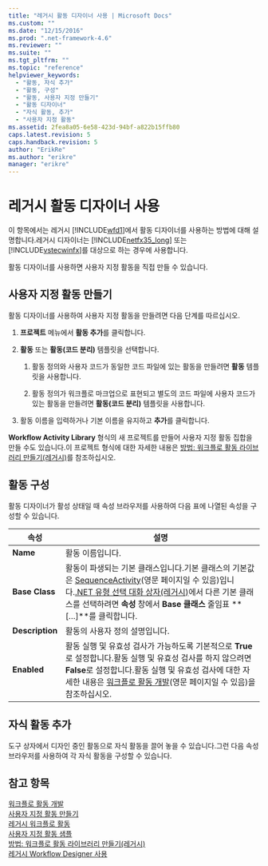 ```yaml
---
title: "레거시 활동 디자이너 사용 | Microsoft Docs"
ms.custom: ""
ms.date: "12/15/2016"
ms.prod: ".net-framework-4.6"
ms.reviewer: ""
ms.suite: ""
ms.tgt_pltfrm: ""
ms.topic: "reference"
helpviewer_keywords: 
  - "활동, 자식 추가"
  - "활동, 구성"
  - "활동, 사용자 지정 만들기"
  - "활동 디자이너"
  - "자식 활동, 추가"
  - "사용자 지정 활동"
ms.assetid: 2fea8a05-6e58-423d-94bf-a822b15ffb80
caps.latest.revision: 5
caps.handback.revision: 5
author: "ErikRe"
ms.author: "erikre"
manager: "erikre"
---
```

# 레거시 활동 디자이너 사용
이 항목에서는 레거시 [!INCLUDE[wfd1](../workflow-designer/includes/wfd1_md.md)]에서 활동 디자이너를 사용하는 방법에 대해 설명합니다.레거시 디자이너는 [!INCLUDE[netfx35_long](../workflow-designer/includes/netfx35_long_md.md)] 또는 [!INCLUDE[vstecwinfx](../workflow-designer/includes/vstecwinfx_md.md)]를 대상으로 하는 경우에 사용합니다.  
  
 활동 디자이너를 사용하면 사용자 지정 활동을 직접 만들 수 있습니다.  
  
## 사용자 지정 활동 만들기  
 활동 디자이너를 사용하여 사용자 지정 활동을 만들려면 다음 단계를 따르십시오.  
  
1.  **프로젝트** 메뉴에서 **활동 추가**를 클릭합니다.  
  
2.  **활동** 또는 **활동\(코드 분리\)** 템플릿을 선택합니다.  
  
    1.  활동 정의와 사용자 코드가 동일한 코드 파일에 있는 활동을 만들려면 **활동** 템플릿을 사용합니다.  
  
    2.  활동 정의가 워크플로 마크업으로 표현되고 별도의 코드 파일에 사용자 코드가 있는 활동을 만들려면 **활동\(코드 분리\)** 템플릿을 사용합니다.  
  
3.  활동 이름을 입력하거나 기본 이름을 유지하고 **추가**를 클릭합니다.  
  
 **Workflow Activity Library** 형식의 새 프로젝트를 만들어 사용자 지정 활동 집합을 만들 수도 있습니다.이 프로젝트 형식에 대한 자세한 내용은 [방법: 워크플로 활동 라이브러리 만들기\(레거시\)](../Topic/How%20to:%20Create%20a%20Workflow%20Activity%20Library%20\(Legacy\).md)를 참조하십시오.  
  
## 활동 구성  
 활동 디자이너가 활성 상태일 때 속성 브라우저를 사용하여 다음 표에 나열된 속성을 구성할 수 있습니다.  
  
|속성|설명|  
|--------|--------|  
|**Name**|활동 이름입니다.|  
|**Base Class**|활동이 파생되는 기본 클래스입니다.기본 클래스의 기본값은 [SequenceActivity](http://go.microsoft.com/fwlink?LinkID=65020)\(영문 페이지일 수 있음\)입니다.[.NET 유형 선택 대화 상자\(레거시\)](../workflow-designer/browse-and-select-a-dotnet-type-dialog-box-legacy.md)에서 다른 기본 클래스를 선택하려면 **속성** 창에서 **Base 클래스** 줄임표 **\[…\]**를 클릭합니다.|  
|**Description**|활동의 사용자 정의 설명입니다.|  
|**Enabled**|활동 실행 및 유효성 검사가 가능하도록 기본적으로 **True**로 설정합니다.활동 실행 및 유효성 검사를 하지 않으려면 **False**로 설정합니다.활동 실행 및 유효성 검사에 대한 자세한 내용은 [워크플로 활동 개발](http://go.microsoft.com/fwlink?LinkID=65024)\(영문 페이지일 수 있음\)을 참조하십시오.|  
  
## 자식 활동 추가  
 도구 상자에서 디자인 중인 활동으로 자식 활동을 끌어 놓을 수 있습니다.그런 다음 속성 브라우저를 사용하여 각 자식 활동을 구성할 수 있습니다.  
  
## 참고 항목  
 [워크플로 활동 개발](http://go.microsoft.com/fwlink?LinkID=65024)   
 [사용자 지정 활동 만들기](http://go.microsoft.com/fwlink?LinkID=65021)   
 [레거시 워크플로 활동](../workflow-designer/legacy-workflow-activities.md)   
 [사용자 지정 활동 샘플](http://go.microsoft.com/fwlink?LinkID=65022)   
 [방법: 워크플로 활동 라이브러리 만들기\(레거시\)](../Topic/How%20to:%20Create%20a%20Workflow%20Activity%20Library%20\(Legacy\).md)   
 [레거시 Workflow Designer 사용](../workflow-designer/using-the-legacy-workflow-designer.md)